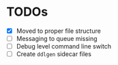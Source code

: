 # TODOs

- [x] Moved to proper file structure
- [ ] Messaging to queue missing
- [ ] Debug level command line switch
- [ ] Create `ddlgen` sidecar files
